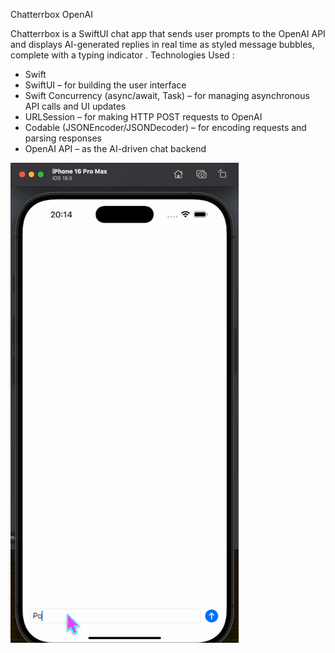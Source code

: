 Chatterrbox OpenAI

Chatterrbox is a SwiftUI chat app that sends user prompts to the OpenAI API and displays AI-generated replies in real time as styled message bubbles, complete with a typing indicator .
Technologies Used :
- Swift
- SwiftUI – for building the user interface
- Swift Concurrency (async/await, Task) – for managing asynchronous API calls and UI updates
- URLSession – for making HTTP POST requests to OpenAI
- Codable (JSONEncoder/JSONDecoder) – for encoding requests and parsing responses
- OpenAI API – as the AI-driven chat backend

![](https://github.com/dimasokotnyuk/ChatterrboxOpenAi/blob/main/Demonstration%20open%20AI.gif?raw=true)
